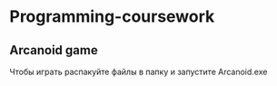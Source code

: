# Programming-coursework
Arcanoid game
---

Чтобы играть распакуйте файлы в папку и запустите Arcanoid.exe
